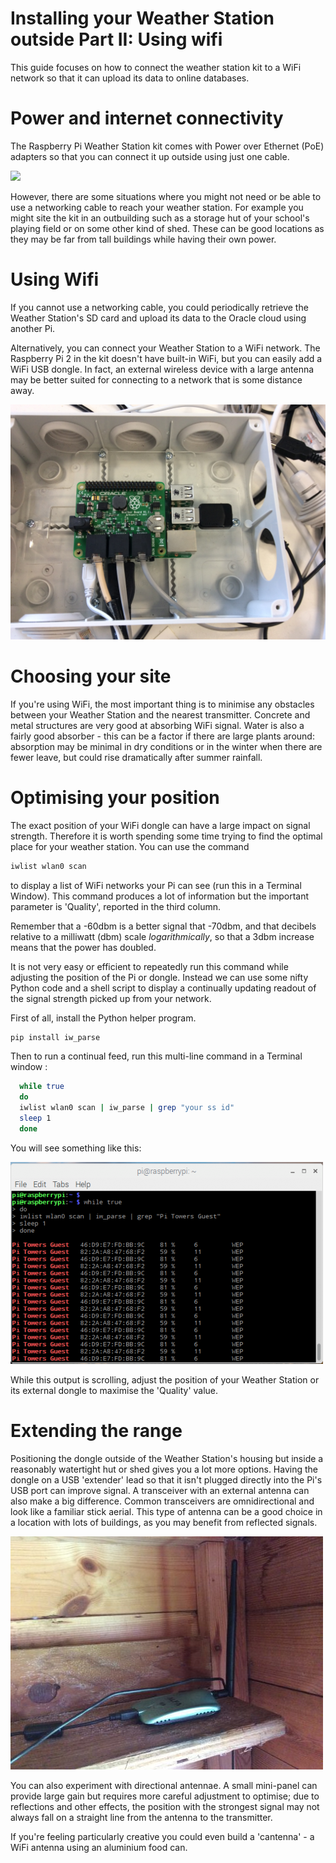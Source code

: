 # Installing your Weather Station outside Part II: Using wifi

This guide focuses on how to connect the weather station kit to a WiFi network so that it can upload its data to online databases.

# Power and internet connectivity

The Raspberry Pi Weather Station kit comes with Power over Ethernet (PoE) adapters so that you can connect it up outside using just one cable.

   ![](images/build18.jpg)

However, there are some situations where you might not need or be able to use a networking cable to reach your weather station.  For example you might site the kit in an outbuilding such as a storage hut of your school's playing field or on some other kind of shed. These can be good locations as they may be far from tall buildings while having their own power.

# Using Wifi

If you cannot use a networking cable, you could periodically retrieve the Weather Station's SD card and upload its data to the Oracle cloud using another Pi.

Alternatively, you can connect your Weather Station to a WiFi network. The Raspberry Pi 2 in the kit doesn't have built-in WiFi, but you can easily add a WiFi USB dongle. In fact, an external wireless device with a large antenna may be better suited for connecting to a network that is some distance away.

   ![](images/wifi2.png)

# Choosing your site

If you're using WiFi, the most important thing is to minimise any obstacles between your Weather Station and the nearest transmitter. Concrete and metal structures are very good at absorbing WiFi signal. Water is also a fairly good absorber - this can be a factor if there are large plants around: absorption may be minimal in dry conditions or in the winter when there are fewer leave, but could rise dramatically after summer rainfall.

# Optimising your position

The exact position of your WiFi dongle can have a large impact on signal strength. Therefore it is worth spending some time trying to find the optimal place for your weather station. You can use the command

 ```bash
 iwlist wlan0 scan
 ```

to display a list of WiFi networks your Pi can see (run this in a Terminal Window). This command produces a lot of information but the important parameter is 'Quality', reported in the third column.


 Remember that  a -60dbm is a better signal that -70dbm, and that decibels relative to a milliwatt (dbm) scale *logarithmically*, so that a 3dbm increase means that the power has doubled.

 It is not very easy or efficient to repeatedly run this command while adjusting the position of the Pi or dongle. Instead we can use some nifty Python code and a shell script to display a continually updating readout of the signal strength picked up from your network.

 First of all, install the Python helper program.

   ```bash
   pip install iw_parse
   ```

 Then to run a continual feed, run this multi-line command in a Terminal window :

 ```bash
   while true
   do
   iwlist wlan0 scan | iw_parse | grep "your ss id"
   sleep 1
   done
```
You will see something like this:

   ![](images/wifi3.png)

 While this output is scrolling, adjust the position of your Weather Station or its external dongle to maximise the 'Quality' value.

# Extending the range

 Positioning the dongle outside of the Weather Station's housing but inside a reasonably watertight hut or shed gives you a lot more options. Having the dongle on a USB 'extender' lead so that it isn't plugged directly into the Pi's USB port can improve signal. A transceiver with an external antenna can also make a big difference. Common transceivers are omnidirectional and look like a familiar stick aerial. This type of antenna can be a good choice in a location with lots of buildings, as you may benefit from reflected signals.

   ![](images/wifi4.jpg)

 You can also experiment with directional antennae. A small mini-panel can provide large gain but requires more careful adjustment to optimise; due to reflections and other effects, the position with the strongest signal may not always fall on a straight line from the antenna to the transmitter.

 If you're feeling particularly creative you could even build a 'cantenna' - a WiFi antenna using an aluminium food can.
